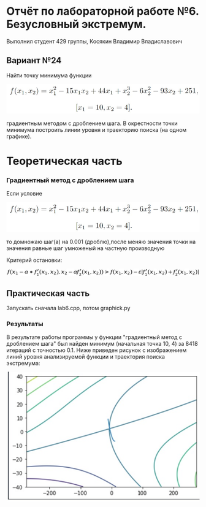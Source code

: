 

# Отчёт по лабораторной работе №6. Безусловный экстремум.
Выполнил студент 429 группы,
Косякин Владимир Владиславович
## Вариант №24

Найти точку минимума функции

![](формула1.jpg)

градиентным методом с дроблением шага.
В окрестности точки минимума построить линии уровня и траекторию поиска (на одном графике).
# Теоретическая часть

### Градиентный метод с дроблением шага

Если условие 

![формула2](формула1.jpg) 

то домножаю шаг(a) на 0.001 (дроблю),после меняю значения точки на значения равные шаг умноженый на частную производную

Критерий остановки:

![формула3](формула3.png)


## Практическая часть

Запускать сначала lab6.cpp, потом graphick.py



### Результаты

В результате работы программы у функции "градиентный метод с дроблением шага" был найден минимум (начальная точка 10, 4) за 8418 итераций с точностью 0.1. Ниже приведен рисунок с изображением линий уровня анализируемой функции и траектория поиска экстремума:

![график](график.jpg)


